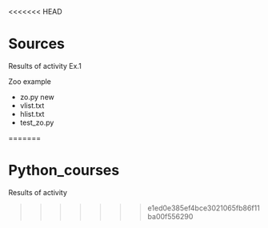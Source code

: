 <<<<<<< HEAD
# Sources
Results of activity
Ex.1

Zoo example

 - zo.py new
 - vlist.txt
 - hlist.txt
 - test_zo.py


=======
# Python_courses
Results of activity
>>>>>>> e1ed0e385ef4bce3021065fb86f11ba00f556290
